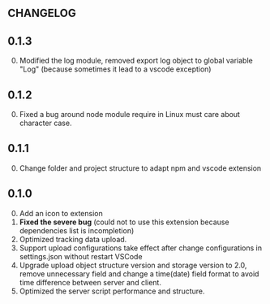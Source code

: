 ## CHANGELOG

## 0.1.3

0. Modified the log module, removed export log object to global variable "Log" (because sometimes it lead to a vscode exception)

## 0.1.2

0. Fixed a bug around node module require in Linux must care about character case.

## 0.1.1

0. Change folder and project structure to adapt npm and vscode extension

## 0.1.0

0. Add an icon to extension
1. **Fixed the severe bug** (could not to use this extension because dependencies list is incompletion)
2. Optimized tracking data upload.
3. Support upload configurations take effect after change configurations in settings.json without restart VSCode
4. Upgrade upload object structure version and storage version to 2.0,   
remove unnecessary field and change a time(date) field format to avoid time difference between server and client.
5. Optimized the server script performance and structure.